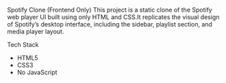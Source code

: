 Spotify Clone (Frontend Only)
This project is a static clone of the Spotify web player UI built using only HTML and CSS.It replicates the visual design of Spotify’s desktop interface, including the sidebar, playlist section, and media player layout.

Tech Stack
- HTML5
- CSS3
- No JavaScript
